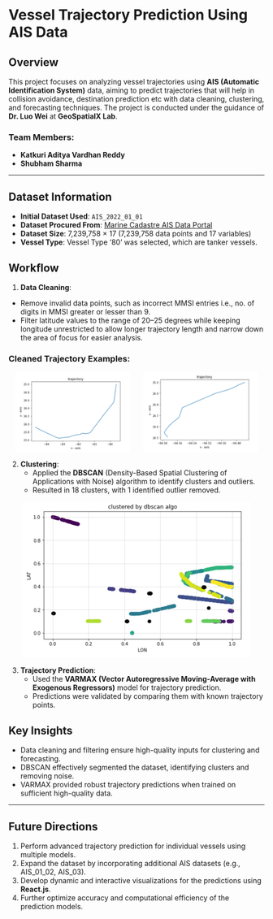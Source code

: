 # Vessel Trajectory Prediction Using AIS Data

## Overview
This project focuses on analyzing vessel trajectories using **AIS (Automatic Identification System)** data, aiming to predict trajectories that will help in collision avoidance, destination prediction etc with data cleaning, clustering, and forecasting techniques. The project is conducted under the guidance of **Dr. Luo Wei** at **GeoSpatialX Lab**.

### Team Members:
- **Katkuri Aditya Vardhan Reddy**
- **Shubham Sharma**

---

 ## Dataset Information

- **Initial Dataset Used**: `AIS_2022_01_01`
- **Dataset Procured From**: [Marine Cadastre AIS Data Portal](https://marinecadastre.gov/ais/)
- **Dataset Size**: 7,239,758 × 17 (7,239,758 data points and 17 variables)
- **Vessel Type**: Vessel Type ‘80’ was selected, which are tanker vessels.

## Workflow

1. **Data Cleaning**:
- Remove invalid data points, such as incorrect MMSI entries i.e., no. of digits in MMSI greater or lesser than 9.
- Filter latitude values to the range of 20–25 degrees while keeping longitude unrestricted to allow longer trajectory length and narrow down the area of focus for easier analysis.

### Cleaned Trajectory Examples:

<div style="display: flex; justify-content: space-around;">
    <img src="assets/Traj_1.png" alt="Trajectory Ex 1" width="45%">
    <img src="assets/Traj_2.png" alt="Trajectory Ex 2" width="45%">
</div>

2. **Clustering**:
   - Applied the **DBSCAN** (Density-Based Spatial Clustering of Applications with Noise) algorithm to identify clusters and outliers.
   - Resulted in 18 clusters, with 1 identified outlier removed.

<p align="center">
  <img src="assets/cluster.png" alt="Clustering Visualization" width="450">
</p>

3. **Trajectory Prediction**:
   - Used the **VARMAX (Vector Autoregressive Moving-Average with Exogenous Regressors)** model for trajectory prediction.
   - Predictions were validated by comparing them with known trajectory points.

## Key Insights

- Data cleaning and filtering ensure high-quality inputs for clustering and forecasting.
- DBSCAN effectively segmented the dataset, identifying clusters and removing noise.
- VARMAX provided robust trajectory predictions when trained on sufficient high-quality data.

---

## Future Directions

1. Perform advanced trajectory prediction for individual vessels using multiple models.
2. Expand the dataset by incorporating additional AIS datasets (e.g., AIS_01_02, AIS_03).
3. Develop dynamic and interactive visualizations for the predictions using **React.js**.
4. Further optimize accuracy and computational efficiency of the prediction models.
